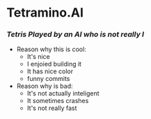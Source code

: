 # Tetramino.AI
### *Tetris Played by an AI who is not really I*
* Reason why this is cool:
  * It's nice
  * I enjoied building it
  * It has nice color
  * funny commits
* Reason why is bad:
  * It's not actually inteligent
  * It sometimes crashes
  * It's not really fast
